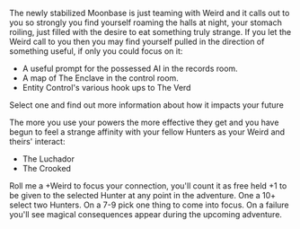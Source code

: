 The newly stabilized Moonbase is just teaming with Weird and it calls out to you so strongly you find yourself roaming the halls at night, your stomach roiling, just filled with the desire to eat something truly strange. If you let the Weird call to you then you may find yourself pulled in the direction of something useful, if only you could focus on it:

- A useful prompt for the possessed AI in the records room.
- A map of The Enclave in the control room.
- Entity Control's various hook ups to The Verd

Select one and find out more information about how it impacts your future

The more you use your powers the more effective they get and you have begun to feel a strange affinity with your fellow Hunters as your Weird and theirs' interact:

- The Luchador
- The Crooked

Roll me a +Weird to focus your connection, you'll count it as free held +1 to be given to the selected Hunter at any point in the adventure. One a 10+ select two Hunters. On a 7-9 pick one thing to come into focus. On a failure you'll see magical consequences appear during the upcoming adventure. 